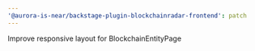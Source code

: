 ```yaml
---
'@aurora-is-near/backstage-plugin-blockchainradar-frontend': patch
---
```


Improve responsive layout for BlockchainEntityPage
